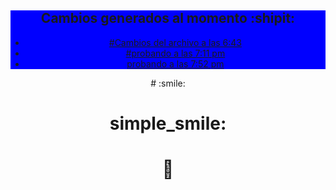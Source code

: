 
<center>
<nav style="background-color: blue; ">
    
    
   
# Cambios generados al momento :shipit:

    
<ul>
    <li><a href="#" style="text-shadow: 10px;">#Cambios del archivo a las 6:43</a>
</li>
    <li><a href="#">#probando a las 7:11 pm</a>
</li>
    <li><a href="#">probando a las 7:52 pm</a>
</li>
    
</ul>

</nav>
# :smile:

# simple_smile:
# :hotel:

</center>